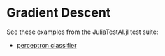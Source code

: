 # Gradient Descent

See these examples from the JuliaTestAI.jl test suite:

- [perceptron classifier](https://github.com/JuliaAI/LearnTestAPI.jl/blob/dev/test/patterns/gradient_descent.jl)
